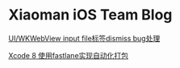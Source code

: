 # Xiaoman iOS Team Blog

[UI/WKWebView input file标签dismiss bug处理](http://www.jianshu.com/p/6dfa8a2ee97e)

[Xcode 8 使用fastlane实现自动化打包](http://www.jianshu.com/p/737486ad8408)
